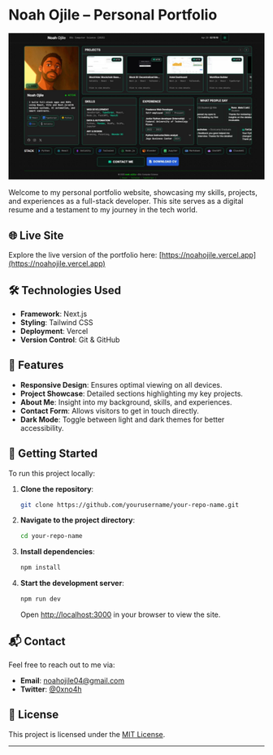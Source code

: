 # Noah Ojile – Personal Portfolio

![Portfolio Screenshot](portfolio.jpg)

Welcome to my personal portfolio website, showcasing my skills, projects, and experiences as a full-stack developer. This site serves as a digital resume and a testament to my journey in the tech world.

## 🌐 Live Site

Explore the live version of the portfolio here: [https://noahojile.vercel.app](https://noahojile.vercel.app)

## 🛠️ Technologies Used

- **Framework**: Next.js
- **Styling**: Tailwind CSS
- **Deployment**: Vercel
- **Version Control**: Git & GitHub

## 📁 Features

- **Responsive Design**: Ensures optimal viewing on all devices.
- **Project Showcase**: Detailed sections highlighting my key projects.
- **About Me**: Insight into my background, skills, and experiences.
- **Contact Form**: Allows visitors to get in touch directly.
- **Dark Mode**: Toggle between light and dark themes for better accessibility.

## 🚀 Getting Started

To run this project locally:

1. **Clone the repository**:

   ```bash
   git clone https://github.com/yourusername/your-repo-name.git
   ```

2. **Navigate to the project directory**:

   ```bash
   cd your-repo-name
   ```

3. **Install dependencies**:

   ```bash
   npm install
   ```

4. **Start the development server**:

   ```bash
   npm run dev
   ```

   Open [http://localhost:3000](http://localhost:3000) in your browser to view the site.

## 📬 Contact

Feel free to reach out to me via:

- **Email**: [noahojile04@gmail.com](mailto:noahojile04@gmail.com)
- **Twitter**: [@0xno4h](https://twitter.com/0xno4h)

## 📄 License

This project is licensed under the [MIT License](LICENSE).

---
